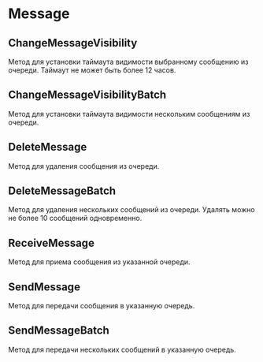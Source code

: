 # Message

## ChangeMessageVisibility

Метод для установки таймаута видимости выбранному сообщению из очереди. Таймаут не может быть более 12 часов.

## ChangeMessageVisibilityBatch

Метод для установки таймаута видимости нескольким сообщениям из очереди.

## DeleteMessage

Метод для удаления сообщения из очереди.

## DeleteMessageBatch

Метод для удаления нескольких сообщений из очереди. Удалять можно не более 10 сообщений одновременно.

## ReceiveMessage

Метод для приема сообщения из указанной очереди.

## SendMessage

Метод для передачи сообщения в указанную очередь.

## SendMessageBatch

Метод для передачи нескольких сообщений в указанную очередь.

